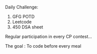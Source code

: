 Daily Challenge:
1. GFG POTD
2. Leetcode
3. 450 DSA sheet

Regular participation in every CP contest...

The goal : To code before every meal

